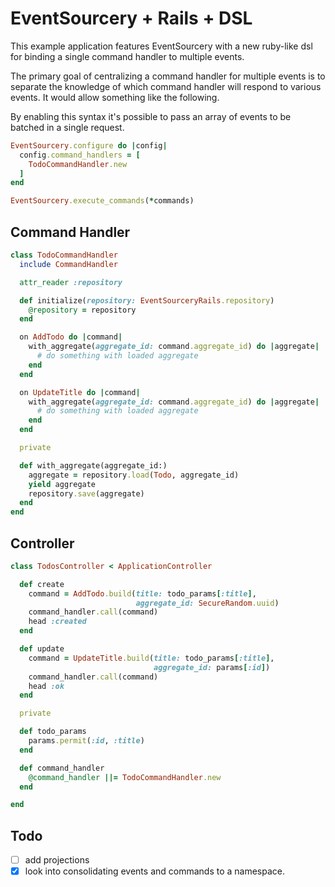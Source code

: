 # EventSourcery + Rails + DSL

This example application features EventSourcery with a new ruby-like dsl for
binding a single command handler to multiple events.

The primary goal of centralizing a command handler for multiple events is to
separate the knowledge of which command handler will respond to various events.
It would allow something like the following.

By enabling this syntax it's possible to pass an array of events to be batched in a
single request.

```ruby
EventSourcery.configure do |config|
  config.command_handlers = [
    TodoCommandHandler.new
  ]
end

EventSourcery.execute_commands(*commands)
```

## Command Handler
```ruby
class TodoCommandHandler
  include CommandHandler

  attr_reader :repository

  def initialize(repository: EventSourceryRails.repository)
    @repository = repository
  end

  on AddTodo do |command|
    with_aggregate(aggregate_id: command.aggregate_id) do |aggregate|
      # do something with loaded aggregate
    end
  end

  on UpdateTitle do |command|
    with_aggregate(aggregate_id: command.aggregate_id) do |aggregate|
      # do something with loaded aggregate
    end
  end

  private

  def with_aggregate(aggregate_id:)
    aggregate = repository.load(Todo, aggregate_id)
    yield aggregate
    repository.save(aggregate)
  end
end
```

## Controller

```ruby
class TodosController < ApplicationController

  def create
    command = AddTodo.build(title: todo_params[:title],
                            aggregate_id: SecureRandom.uuid)
    command_handler.call(command)
    head :created
  end

  def update
    command = UpdateTitle.build(title: todo_params[:title],
                                aggregate_id: params[:id])
    command_handler.call(command)
    head :ok
  end

  private

  def todo_params
    params.permit(:id, :title)
  end

  def command_handler
    @command_handler ||= TodoCommandHandler.new
  end

end
```

## Todo

- [ ] add projections
- [x] look into consolidating events and commands to a namespace.
